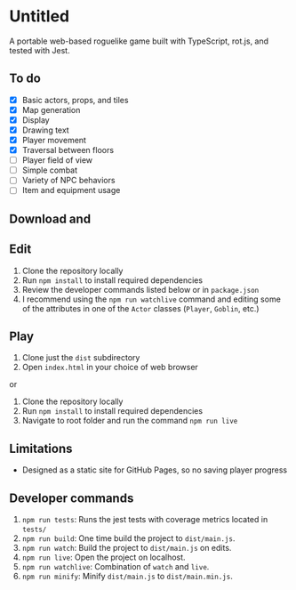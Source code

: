 # Untitled 

A portable web-based roguelike game built with TypeScript, rot.js, and tested with Jest. 

## To do

- [x] Basic actors, props, and tiles 
- [x] Map generation 
- [x] Display 
- [x] Drawing text 
- [x] Player movement 
- [x] Traversal between floors 
- [ ] Player field of view 
- [ ] Simple combat
- [ ] Variety of NPC behaviors
- [ ] Item and equipment usage 

## Download and

## Edit 

1. Clone the repository locally 
2. Run `npm install` to install required dependencies 
3. Review the developer commands listed below or in `package.json`
4. I recommend using the `npm run watchlive` command and editing some of the attributes in one of the `Actor` classes (`Player`, `Goblin`, etc.) 


## Play

1. Clone just the `dist` subdirectory 
2. Open `index.html` in your choice of web browser

or

1. Clone the repository locally 
2. Run `npm install` to install required dependencies 
3. Navigate to root folder and run the command `npm run live`

## Limitations

- Designed as a static site for GitHub Pages, so no saving player progress 

## Developer commands 

1. `npm run tests`: Runs the jest tests with coverage metrics located in `tests/`
2. `npm run build`: One time build the project to `dist/main.js`.
3. `npm run watch`: Build the project to `dist/main.js` on edits.
4. `npm run live`: Open the project on localhost.
5. `npm run watchlive`: Combination of `watch` and `live`. 
6. `npm run minify`: Minify `dist/main.js` to `dist/main.min.js`.